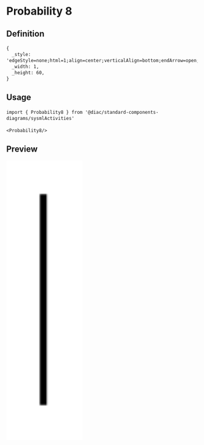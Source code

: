 # Probability 8

## Definition

```
{
  _style: 'edgeStyle=none;html=1;align=center;verticalAlign=bottom;endArrow=open;endSize=12;exitX=1;exitY=0.3;fillColor=#ffffff;labelBackgroundColor=none;rounded=0;',
  _width: 1,
  _height: 60,
}
```

## Usage

```
import { Probability8 } from '@diac/standard-components-diagrams/sysmlActivities'

<Probability8/>
```

## Preview

<img src="./probability-8.png" width="200"/>

